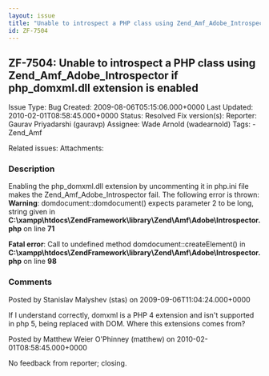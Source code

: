 ```yaml
---
layout: issue
title: "Unable to introspect a PHP class using Zend_Amf_Adobe_Introspector if php_domxml.dll extension is enabled"
id: ZF-7504
---
```


ZF-7504: Unable to introspect a PHP class using Zend\_Amf\_Adobe\_Introspector if php\_domxml.dll extension is enabled
----------------------------------------------------------------------------------------------------------------------

 Issue Type: Bug Created: 2009-08-06T05:15:06.000+0000 Last Updated: 2010-02-01T08:58:45.000+0000 Status: Resolved Fix version(s): 
 Reporter:  Gaurav Priyadarshi (gauravp)  Assignee:  Wade Arnold (wadearnold)  Tags: - Zend\_Amf
 
 Related issues: 
 Attachments: 
### Description

Enabling the php\_domxml.dll extension by uncommenting it in php.ini file makes the Zend\_Amf\_Adobe\_Introspector fail. The following error is thrown:   
**Warning**: domdocument::domdocument() expects parameter 2 to be long, string given in **C:\\xampp\\htdocs\\ZendFramework\\library\\Zend\\Amf\\Adobe\\Introspector.php** on line **71**  
  
**Fatal error**: Call to undefined method domdocument::createElement() in **C:\\xampp\\htdocs\\ZendFramework\\library\\Zend\\Amf\\Adobe\\Introspector.php** on line **98**

 

 

### Comments

Posted by Stanislav Malyshev (stas) on 2009-09-06T11:04:24.000+0000

If I understand correctly, domxml is a PHP 4 extension and isn't supported in php 5, being replaced with DOM. Where this extensions comes from?

 

 

Posted by Matthew Weier O'Phinney (matthew) on 2010-02-01T08:58:45.000+0000

No feedback from reporter; closing.

 

 